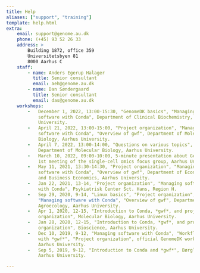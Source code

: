 ```yaml
---
title: Help
aliases: ["support", "training"]
template: help.html
extra:
    email: support@genome.au.dk
    phone: (+45) 93 52 26 33
    address: >
        Building 1872, office 359
        Universitetsbyen 81
        8000 Aarhus C
    staff:
        - name: Anders Egerup Halager
          title: Senior consultant
          email: aeh@genome.au.dk
        - name: Dan Søndergaard
          title: Senior consultant
          email: das@genome.au.dk
    workshops:
        -   December 1, 2022, 13:00-15:30, "GenomeDK basics", "Managing
            software with Conda", Department of Clinical Biochemistry, Aarhus
            University.
        -   April 21, 2022, 13:00-15:00, "Project organization", "Managing
            software with Conda", "Overview of gwf", Department of Molecular
            Biology, Aarhus University.
        -   April 7, 2022, 13:00-14:00, "Questions on various topics",
            Department of Molecular Biology, Aarhus University.
        -   March 10, 2022, 09:00-10:00, 5-minute presentation about GenomeDK at
            1st meeting of the single-cell omics focus group, Aarhus University.
        -   May 11, 2021, 13:30-14:30, "Project organization", "Managing
            software with Conda", "Overview of gwf", Department of Economics
            and Business Economics, Aarhus University.
        -   Jan 22, 2021, 13-14, "Project organization", "Managing software
            with Conda", Psykiatrisk Center Sct. Hans, Region H.
        -   Sep 29, 2020, 9-14, "Linux basics", "Project organization",
            "Managing software with Conda", "Overview of gwf", Department of
            Agroecology, Aarhus University.
        -   Apr 1, 2020, 12-15, "Introduction to Conda, *gwf*, and project
            organization", Molecular Biology, Aarhus University.
        -   Jan 28, 2020, 12-15, "Introduction to Conda, *gwf*, and project
            organization", Bioscience, Aarhus University.
        -   Dec 10, 2019, 9-12, "Managing software with Conda", "Workflows
            with *gwf*", "Project organization", official GenomeDK workshop,
            Aarhus University.
        -   Sep 5, 2019, 9-12, "Introduction to Conda and *gwf*", Børglum Lab,
            Aarhus University.

---
```

